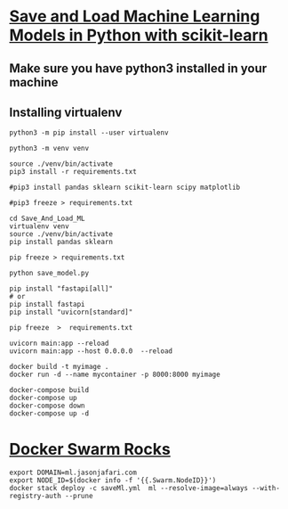 # [Save and Load Machine Learning Models in Python with scikit-learn](https://machinelearningmastery.com/save-load-machine-learning-models-python-scikit-learn/)

## Make sure you have python3 installed in your machine


## Installing virtualenv
```
python3 -m pip install --user virtualenv

```

```
python3 -m venv venv
```

```
source ./venv/bin/activate
pip3 install -r requirements.txt

#pip3 install pandas sklearn scikit-learn scipy matplotlib

#pip3 freeze > requirements.txt
```

```
cd Save_And_Load_ML
virtualenv venv
source ./venv/bin/activate
pip install pandas sklearn

pip freeze > requirements.txt

```

```
python save_model.py
```

```
pip install "fastapi[all]"
# or
pip install fastapi
pip install "uvicorn[standard]"

pip freeze  >  requirements.txt

```

```
uvicorn main:app --reload
uvicorn main:app --host 0.0.0.0  --reload
```


```
docker build -t myimage .
docker run -d --name mycontainer -p 8000:8000 myimage
```

```
docker-compose build
docker-compose up
docker-compose down
docker-compose up -d
```

# [Docker Swarm Rocks](https://dockerswarm.rocks/)

```
export DOMAIN=ml.jasonjafari.com
export NODE_ID=$(docker info -f '{{.Swarm.NodeID}}')
docker stack deploy -c saveMl.yml  ml --resolve-image=always --with-registry-auth --prune
```
